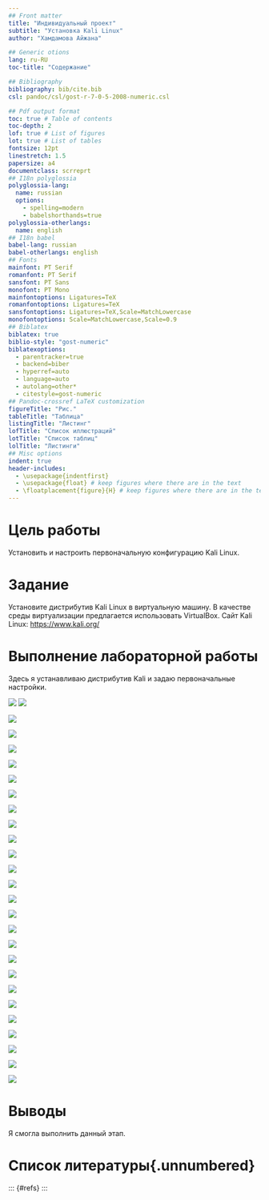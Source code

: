 ```yaml
---
## Front matter
title: "Индивидуальный проект"
subtitle: "Установка Kali Linux"
author: "Хамдамова Айжана"

## Generic otions
lang: ru-RU
toc-title: "Содержание"

## Bibliography
bibliography: bib/cite.bib
csl: pandoc/csl/gost-r-7-0-5-2008-numeric.csl

## Pdf output format
toc: true # Table of contents
toc-depth: 2
lof: true # List of figures
lot: true # List of tables
fontsize: 12pt
linestretch: 1.5
papersize: a4
documentclass: scrreprt
## I18n polyglossia
polyglossia-lang:
  name: russian
  options:
	- spelling=modern
	- babelshorthands=true
polyglossia-otherlangs:
  name: english
## I18n babel
babel-lang: russian
babel-otherlangs: english
## Fonts
mainfont: PT Serif
romanfont: PT Serif
sansfont: PT Sans
monofont: PT Mono
mainfontoptions: Ligatures=TeX
romanfontoptions: Ligatures=TeX
sansfontoptions: Ligatures=TeX,Scale=MatchLowercase
monofontoptions: Scale=MatchLowercase,Scale=0.9
## Biblatex
biblatex: true
biblio-style: "gost-numeric"
biblatexoptions:
  - parentracker=true
  - backend=biber
  - hyperref=auto
  - language=auto
  - autolang=other*
  - citestyle=gost-numeric
## Pandoc-crossref LaTeX customization
figureTitle: "Рис."
tableTitle: "Таблица"
listingTitle: "Листинг"
lofTitle: "Список иллюстраций"
lotTitle: "Список таблиц"
lolTitle: "Листинги"
## Misc options
indent: true
header-includes:
  - \usepackage{indentfirst}
  - \usepackage{float} # keep figures where there are in the text
  - \floatplacement{figure}{H} # keep figures where there are in the text
---
```


# Цель работы

Установить и настроить первоначальную конфигурацию Kali Linux.

# Задание

Установите дистрибутив Kali Linux в виртуальную машину.
В качестве среды виртуализации предлагается использовать VirtualBox.
Сайт Kali Linux: https://www.kali.org/


# Выполнение лабораторной работы

Здесь я устанавливаю дистрибутив Kali и задаю первоначальные настройки.

![](image/1.bmp)
![](image/2.bmp)

![](image/3.bmp)

![](image/4.bmp)


![](image/5.bmp)

![](image/6.bmp)

![](image/7.bmp)

![](image/8.bmp)

![](image/9.bmp)

![](image/10.bmp)

![](image/11.bmp)

![](image/12.bmp)

![](image/13.bmp)

![](image/14.bmp)

![](image/15.bmp)

![](image/16.bmp)

![](image/17.bmp)

![](image/18.bmp)

![](image/19.bmp)

![](image/20.bmp)

![](image/21.bmp)

![](image/22.bmp)

![](image/23.bmp)

![](image/24.bmp)

![](image/25.bmp)

![](image/26.bmp)

![](image/27.bmp)

# Выводы

Я смогла выполнить данный этап.

# Список литературы{.unnumbered}

::: {#refs}
:::
